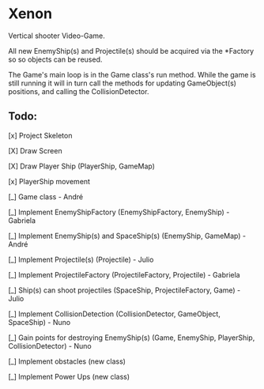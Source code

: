 # Xenon
Vertical shooter Video-Game.

All new EnemyShip(s) and Projectile(s) should be acquired via the *Factory so so objects can be reused.

The Game's main loop is in the Game class's run method. While the game is still running it will in turn call the methods for updating GameObject(s) positions, and calling the CollisionDetector. 


Todo:
-
[x] Project Skeleton

[X] Draw Screen

[X] Draw Player Ship
(PlayerShip, GameMap)

[x] PlayerShip movement

[_] Game class - André

[_] Implement EnemyShipFactory
(EnemyShipFactory, EnemyShip) - Gabriela

[_] Implement EnemyShip(s) and SpaceShip(s)
(EnemyShip, GameMap) - André

[_] Implement Projectile(s)
(Projectile) - Julio

[_] Implement ProjectileFactory
(ProjectileFactory, Projectile) - Gabriela

[_] Ship(s) can shoot projectiles
(SpaceShip, ProjectileFactory, Game) - Julio

[_] Implement CollisionDetection
(CollisionDetector, GameObject, SpaceShip) - Nuno

[_] Gain points for destroying EnemyShip(s)
(Game, EnemyShip, PlayerShip, CollisionDetector) - Nuno

[_] Implement obstacles
(new class)

[_] Implement Power Ups
(new class)